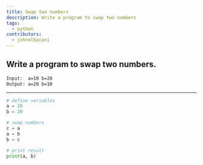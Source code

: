 ```yaml
---
title: Swap two numbers
description: Write a program to swap two numbers
tags:
  - python
contributors:
  - johnelbacani
---
```


## Write a program to swap two numbers.

```txt
Input:  a=10 b=20
Output: a=20 b=10
```

---

<CodeBlock>

```python
# define variables
a = 10
b = 20

# swap numbers
c = a
a = b
b = c

# print result
print(a, b)
```

</CodeBlock>
